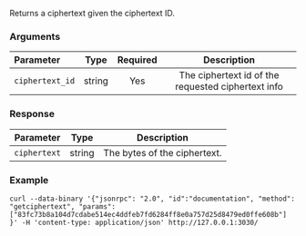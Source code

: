 Returns a ciphertext given the ciphertext ID.

### Arguments

|    Parameter    |  Type  | Required |                     Description                    |
|:--------------- |:------:|:--------:|:--------------------------------------------------:|
| `ciphertext_id` | string |    Yes   | The ciphertext id of the requested ciphertext info |

### Response

|   Parameter  |  Type  |          Description         |
|:------------:|:------:|:----------------------------:|
| `ciphertext` | string | The bytes of the ciphertext. |

### Example
```ignore
curl --data-binary '{"jsonrpc": "2.0", "id":"documentation", "method": "getciphertext", "params": ["83fc73b8a104d7cdabe514ec4ddfeb7fd6284ff8e0a757d25d8479ed0ffe608b"] }' -H 'content-type: application/json' http://127.0.0.1:3030/
```
